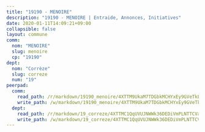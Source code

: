 ```yaml
---
title: "19190 - MENOIRE"
description: "19190 - MENOIRE | Entraide, Annonces, Initiatives"
date: 2020-01-11T14:09:21+09:00
collapsible: false
layout: commune
comm:
  nom: "MENOIRE"
  slug: menoire
  cp: "19190"
dept:
  nom: "Corrèze"
  slug: correze
  num: "19"
peerpad:
  comm:
    read_path: /r/markdown/19190_menoire/4XTTM9UkaM7TDGbkMCHYxEy9GVeTkLzb2ouUc3v971V8y2JjM
    write_path: /w/markdown/19190_menoire/4XTTM9UkaM7TDGbkMCHYxEy9GVeTkLzb2ouUc3v971V8y2JjM-K3TgTh2NzkwitUSgeWGX6pVtKNvXJzarPL8e8r49fVk1dfJLByP7L5LebUCywDdSKgTA4weAeYcf6fQgaFYCSNhCGAisUoGoDfzu4aS3PDJ4ybKEfoCfFTssAwTzDiyJb4Ctu6dy
  dept:
    read_path: /r/markdown/19_correze/4XTTMC1QqUVUJNWWk36DEDiVmPLNTTCVay5E5gwEvpSf36VsS
    write_path: /w/markdown/19_correze/4XTTMC1QqUVUJNWWk36DEDiVmPLNTTCVay5E5gwEvpSf36VsS-K3TgUzu4fqyixiBZaA5Ejd2iCC9xJnV2MqYc8L2r22c4qVWWx9VnJmMAAFTQjLmwLDBGZ9pgHdAtPGZHV6pZb6y2bhgaqXFUJ1Fp1QgihzJpszTr9ow8JcXoeYzTUZfY7Rzzn9sS
---
```


